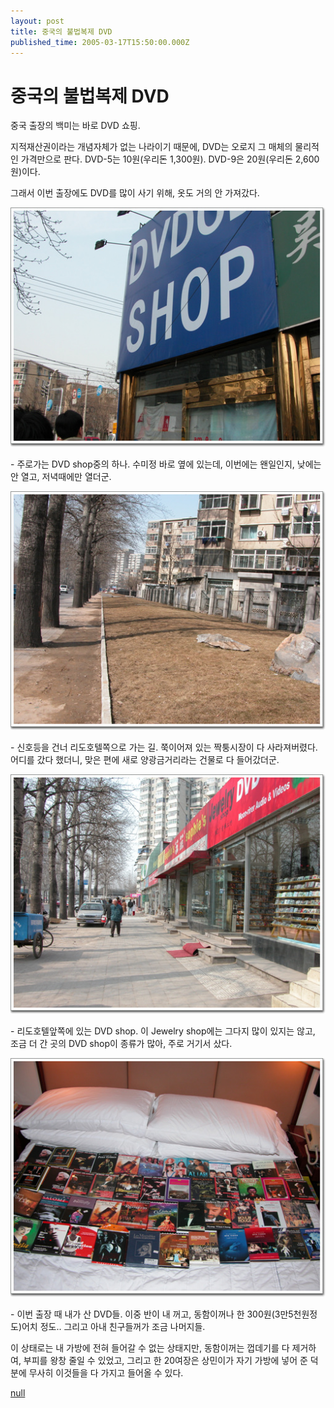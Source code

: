 ```yaml
---
layout: post
title: 중국의 불법복제 DVD
published_time: 2005-03-17T15:50:00.000Z
---
```


# 중국의 불법복제 DVD


중국 출장의 백미는 바로 DVD 쇼핑.

지적재산권이라는 개념자체가 없는 나라이기 때문에, DVD는 오로지 그 매체의 물리적인 가격만으로 판다. DVD-5는 10원(우리돈 1,300원). DVD-9은 20원(우리돈 2,600원)이다.

그래서 이번 출장에도 DVD를 많이 사기 위해, 옷도 거의 안 가져갔다.

![](../pds/200902/04/80/a0109780_498978d32ce54.jpg)

\- 주로가는 DVD shop중의 하나. 수미정 바로 옆에 있는데, 이번에는 왠일인지, 낮에는 안 열고, 저녁때에만 열더군.

![](../pds/200902/04/80/a0109780_498978d340d35.jpg)

\- 신호등을 건너 리도호텔쪽으로 가는 길. 쭉이어져 있는 짝퉁시장이 다 사라져버렸다. 어디를 갔다 했더니, 맞은 편에 새로 양광금거리라는 건물로 다 들어갔더군.

![](../pds/200902/04/80/a0109780_498978d35b341.jpg)

\- 리도호텔앞쪽에 있는 DVD shop. 이 Jewelry shop에는 그다지 많이 있지는 않고, 조금 더 간 곳의 DVD shop이 종류가 많아, 주로 거기서 샀다.

![](../pds/200902/04/80/a0109780_498978d374d04.jpg)

\- 이번 출장 때 내가 산 DVD들. 이중 반이 내 꺼고, 동함이꺼나 한 300원(3만5천원정도)어치 정도.. 그리고 아내 친구들꺼가 조금 나머지들.

이 상태로는 내 가방에 전혀 들어갈 수 없는 상태지만, 동함이꺼는 껍데기를 다 제거하여, 부피를 왕창 줄일 수 있었고, 그리고 한 20여장은 상민이가 자기 가방에 넣어 준 덕분에 무사히 이것들을 다 가지고 들어올 수 있다.

[null](../6166817.html#6166817_1)

